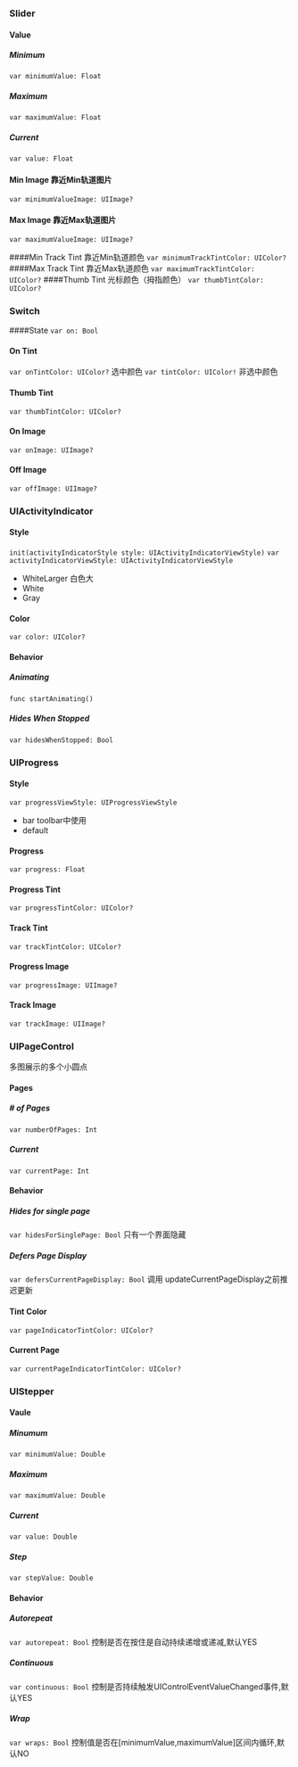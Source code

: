 ### Slider

#### Value
##### Minimum
`var minimumValue: Float`
##### Maximum
`var maximumValue: Float`
##### Current
`var value: Float`

#### Min Image   靠近Min轨道图片
`var minimumValueImage: UIImage?`
#### Max Image   靠近Max轨道图片
`var maximumValueImage: UIImage?`

####Min Track Tint  靠近Min轨道颜色
`var minimumTrackTintColor: UIColor?`
####Max Track Tint  靠近Max轨道颜色
`var maximumTrackTintColor: UIColor?`
####Thumb Tint 光标颜色（拇指颜色）
`var thumbTintColor: UIColor?`

### Switch
####State
`var on: Bool` 
#### On Tint
`var onTintColor: UIColor?` 选中颜色
`var tintColor: UIColor!` 非选中颜色
#### Thumb Tint
`var thumbTintColor: UIColor?`
#### On  Image
`var onImage: UIImage?`
#### Off Image
`var offImage: UIImage?`

### UIActivityIndicator
#### Style
`init(activityIndicatorStyle style: UIActivityIndicatorViewStyle)`
`var activityIndicatorViewStyle: UIActivityIndicatorViewStyle`
- WhiteLarger 白色大
- White
- Gray

#### Color
`var color: UIColor?`

#### Behavior

##### Animating
`func startAnimating()`
##### Hides When Stopped
`var hidesWhenStopped: Bool`

### UIProgress
#### Style
`var progressViewStyle: UIProgressViewStyle`
- bar toolbar中使用
- default 

#### Progress
`var progress: Float`
#### Progress Tint
`var progressTintColor: UIColor?`
#### Track Tint
`var trackTintColor: UIColor?`
#### Progress Image
`var progressImage: UIImage?`
#### Track Image
`var trackImage: UIImage?`

### UIPageControl
多图展示的多个小圆点
#### Pages
##### # of Pages
`var numberOfPages: Int`
##### Current
`var currentPage: Int`
####  Behavior
##### Hides for single page
`var hidesForSinglePage: Bool` 只有一个界面隐藏
##### Defers  Page Display
`var defersCurrentPageDisplay: Bool`
调用 updateCurrentPageDisplay之前推迟更新
#### Tint Color
`var pageIndicatorTintColor: UIColor?`
#### Current Page
`var currentPageIndicatorTintColor: UIColor?`

### UIStepper
#### Vaule
##### Minumum
`var minimumValue: Double`
##### Maximum
`var maximumValue: Double`
##### Current
`var value: Double`
##### Step
`var stepValue: Double`

#### Behavior
##### Autorepeat
`var autorepeat: Bool`
控制是否在按住是自动持续递增或递减,默认YES
##### Continuous
`var continuous: Bool`
 控制是否持续触发UIControlEventValueChanged事件,默认YES
##### Wrap
`var wraps: Bool`
控制值是否在[minimumValue,maximumValue]区间内循环,默认NO
